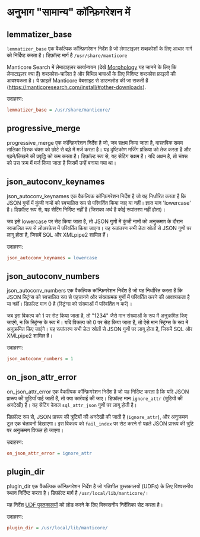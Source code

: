 # अनुभाग "सामान्य" कॉन्फ़िगरेशन में

lemmatizer_base
----------------

`lemmatizer_base` एक वैकल्पिक कॉन्फ़िगरेशन निर्देश है जो लेमाटाइज़र शब्दकोशों के लिए आधार मार्ग को निर्दिष्ट करता है। डिफ़ॉल्ट मार्ग है `/usr/share/manticore`

Manticore Search में लेमाटाइज़र कार्यान्वयन (देखें [Morphology](../Creating_a_table/NLP_and_tokenization/Morphology.md) यह जानने के लिए कि लेमाटाइज़र क्या हैं) शब्दकोश-चालित है और विभिन्न भाषाओं के लिए विशिष्ट शब्दकोश फ़ाइलों की आवश्यकता है। ये फ़ाइलें Manticore वेबसाइट से डाउनलोड की जा सकती हैं (<https://manticoresearch.com/install/#other-downloads>).

उदाहरण:

```ini
lemmatizer_base = /usr/share/manticore/
```

progressive_merge
------------------

progressive_merge एक कॉन्फ़िगरेशन निर्देश है जो, जब सक्षम किया जाता है, वास्तविक समय तालिका डिस्क चंक्स को छोटे से बड़े में मर्ज करता है। यह दृष्टिकोण मर्जिंग प्रक्रिया को तेज करता है और पढ़ने/लिखने की प्रवृद्धि को कम करता है। डिफ़ॉल्ट रूप से, यह सेटिंग सक्षम है। यदि अक्षम है, तो चंक्स को उस क्रम में मर्ज किया जाता है जिसमें उन्हें बनाया गया था।

json_autoconv_keynames
------------------------

json_autoconv_keynames एक वैकल्पिक कॉन्फ़िगरेशन निर्देश है जो यह निर्धारित करता है कि JSON गुणों में कुंजी नामों को स्वचालित रूप से परिवर्तित किया जाए या नहीं। ज्ञात मान 'lowercase' है। डिफ़ॉल्ट रूप से, यह सेटिंग निर्दिष्ट नहीं है (जिसका अर्थ है कोई रूपांतरण नहीं होता)।

जब इसे lowercase पर सेट किया जाता है, तो JSON गुणों में कुंजी नामों को अनुक्रमण के दौरान स्वचालित रूप से लोअरकेस में परिवर्तित किया जाएगा। यह रूपांतरण सभी डेटा स्रोतों से JSON गुणों पर लागू होता है, जिसमें SQL और XMLpipe2 शामिल हैं।

उदाहरण:

```ini
json_autoconv_keynames = lowercase
```

json_autoconv_numbers
-----------------------

json_autoconv_numbers एक वैकल्पिक कॉन्फ़िगरेशन निर्देश है जो यह निर्धारित करता है कि JSON स्ट्रिंग्स को स्वचालित रूप से पहचानने और संख्यात्मक गुणों में परिवर्तित करने की आवश्यकता है या नहीं। डिफ़ॉल्ट मान 0 है (स्ट्रिंग्स को संख्याओं में परिवर्तित न करें)।

जब इस विकल्प को 1 पर सेट किया जाता है, तो "1234" जैसे मान संख्याओं के रूप में अनुक्रमित किए जाएंगे, न कि स्ट्रिंग्स के रूप में। यदि विकल्प को 0 पर सेट किया जाता है, तो ऐसे मान स्ट्रिंग्स के रूप में अनुक्रमित किए जाएंगे। यह रूपांतरण सभी डेटा स्रोतों से JSON गुणों पर लागू होता है, जिसमें SQL और XMLpipe2 शामिल हैं।

उदाहरण:

```ini
json_autoconv_numbers = 1
```

on_json_attr_error
---------------------

on_json_attr_error एक वैकल्पिक कॉन्फ़िगरेशन निर्देश है जो यह निर्दिष्ट करता है कि यदि JSON प्रारूप की त्रुटियाँ पाई जाती हैं, तो क्या कार्रवाई की जाए। डिफ़ॉल्ट मान `ignore_attr` (त्रुटियों की अनदेखी) है। यह सेटिंग केवल `sql_attr_json` गुणों पर लागू होती है।

डिफ़ॉल्ट रूप से, JSON प्रारूप की त्रुटियों की अनदेखी की जाती है (`ignore_attr`), और अनुक्रमण टूल एक चेतावनी दिखाएगा। इस विकल्प को `fail_index` पर सेट करने से पहले JSON प्रारूप की त्रुटि पर अनुक्रमण विफल हो जाएगा।

उदाहरण:

```ini
on_json_attr_error = ignore_attr
```

plugin_dir
-----------

plugin_dir एक वैकल्पिक कॉन्फ़िगरेशन निर्देश है जो गतिशील पुस्तकालयों (UDFs) के लिए विश्वसनीय स्थान निर्दिष्ट करता है। डिफ़ॉल्ट मार्ग है `/usr/local/lib/manticore/`।

यह निर्देश [UDF पुस्तकालयों](../Extensions/UDFs_and_Plugins/UDF.md) को लोड करने के लिए विश्वसनीय निर्देशिका सेट करता है।

उदाहरण:

```ini
plugin_dir = /usr/local/lib/manticore/
```
<!-- proofread -->
